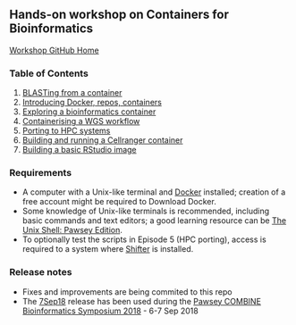 ## Hands-on workshop on Containers for Bioinformatics

[Workshop GitHub Home](https://github.com/PawseySC/bio-workshop-18)

### Table of Contents
1. [BLASTing from a container](https://github.com/PawseySC/bio-workshop-18/blob/master/1.blast.md)
2. [Introducing Docker, repos, containers](https://github.com/PawseySC/bio-workshop-18/blob/master/2.containers.md)
3. [Exploring a bioinformatics container](https://github.com/PawseySC/bio-workshop-18/blob/master/3.fastqc.md)
4. [Containerising a WGS workflow](https://github.com/PawseySC/bio-workshop-18/blob/master/4.wgs_workflow.md)
5. [Porting to HPC systems](https://github.com/PawseySC/bio-workshop-18/blob/master/5.hpc.md)
6. [Building and running a Cellranger container](https://github.com/PawseySC/bio-workshop-18/blob/master/6.cellranger.md)
7. [Building a basic RStudio image](https://github.com/PawseySC/bio-workshop-18/blob/master/7.rstudio.md)

### Requirements
- A computer with a Unix-like terminal and [Docker](https://www.docker.com) installed;
creation of a free account might be required to Download Docker.
- Some knowledge of Unix-like terminals is recommended, including basic commands and text editors;
a good learning resource can be [The Unix Shell: Pawsey Edition](https://pawseysc.github.com/shell-hpc).
- To optionally test the scripts in Episode 5 (HPC porting),
access is required to a system where [Shifter](https://github.com/NERSC/shifter) is installed.

### Release notes
- Fixes and improvements are being commited to this repo
- The [7Sep18](https://github.com/PawseySC/bio-workshop-18/releases/tag/7Sep18) release has been used during the 
[Pawsey COMBINE Bioinformatics Symposium 2018](https://www.pawsey.org.au/bio-symposium) - 6-7 Sep 2018
